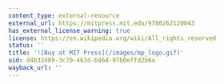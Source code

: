 ```yaml
---
content_type: external-resource
external_url: https://mitpress.mit.edu/9780262120043
has_external_license_warning: true
license: https://en.wikipedia.org/wiki/All_rights_reserved
status: ''
title: '![Buy at MIT Press](/images/mp_logo.gif)'
uid: d4b32d89-3c70-463d-b46d-97b0effd2b6a
wayback_url: ''
---
```

